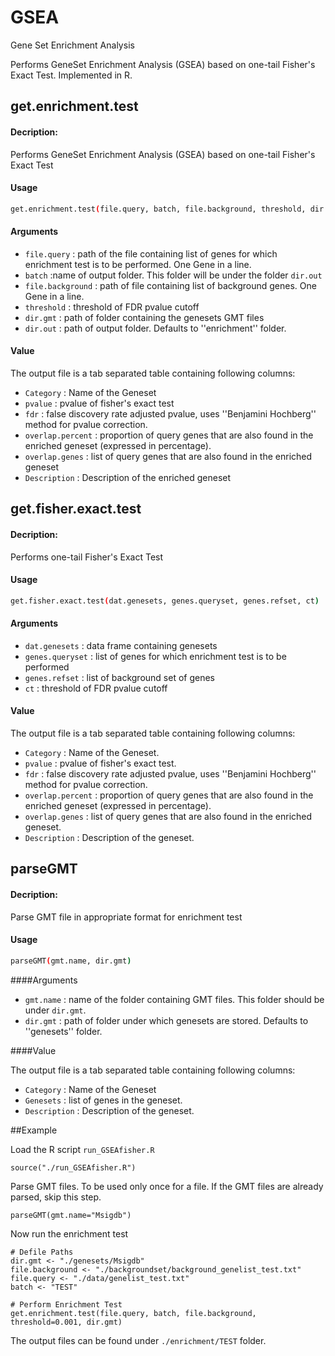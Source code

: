 # GSEA
Gene Set Enrichment Analysis

Performs GeneSet Enrichment Analysis (GSEA) based on one-tail Fisher's Exact Test. Implemented in R.


## get.enrichment.test

#### Decription:

Performs GeneSet Enrichment Analysis (GSEA) based on one-tail Fisher's Exact Test

#### Usage
 
```sh
get.enrichment.test(file.query, batch, file.background, threshold, dir.gmt, dir.out)
```

#### Arguments

- `file.query` : path of the file containing list of genes for which enrichment test is to be performed. One Gene in a line.
- `batch` :name of output folder. This folder will be under the folder `dir.out`
- `file.background` : path of file containing list of background genes. One Gene in a line.
- `threshold` : threshold of FDR pvalue cutoff 
- `dir.gmt` : path of folder containing the genesets GMT files
- `dir.out` : path of output folder. Defaults to ''enrichment'' folder.


#### Value 

The output file is a tab separated table containing following columns:

- `Category` :  Name of the Geneset
- `pvalue` : pvalue of fisher's exact test
- `fdr` : false discovery rate adjusted pvalue, uses ''Benjamini Hochberg'' method for pvalue correction.
- `overlap.percent` : proportion of query genes that are also found in the enriched geneset (expressed in percentage).
- `overlap.genes` : list of query genes that are also found in the enriched geneset
- `Description` : Description of the enriched geneset


## get.fisher.exact.test

#### Decription:

Performs one-tail Fisher's Exact Test

#### Usage
 
```sh
get.fisher.exact.test(dat.genesets, genes.queryset, genes.refset, ct)
```


#### Arguments

- `dat.genesets` : data frame containing genesets
- `genes.queryset` : list of genes for which enrichment test is to be performed
- `genes.refset` : list of background set of genes
- `ct` : threshold of FDR pvalue cutoff  


#### Value 

The output file is a tab separated table containing following columns:

- `Category` :  Name of the Geneset.
- `pvalue` : pvalue of fisher's exact test.
- `fdr` : false discovery rate adjusted pvalue, uses ''Benjamini Hochberg'' method for pvalue correction.
- `overlap.percent` : proportion of query genes that are also found in the enriched geneset (expressed in percentage).
- `overlap.genes` : list of query genes that are also found in the enriched geneset.
- `Description` : Description of the geneset.




## parseGMT

#### Decription:

Parse GMT file in appropriate format for enrichment test

#### Usage
 
```sh
parseGMT(gmt.name, dir.gmt)
```

####Arguments

- `gmt.name` : name of the folder containing GMT files. This folder should be under `dir.gmt`.
- `dir.gmt` : path of folder under which genesets are stored. Defaults to ''genesets'' folder.


####Value 

The output file is a tab separated table containing following columns:

- `Category` :  Name of the Geneset
- `Genesets` : list of genes in the geneset.
- `Description` : Description of the geneset.


##Example

Load the R script `run_GSEAfisher.R`

```{r echo=TRUE, message=FALSE, warning=FALSE}
source("./run_GSEAfisher.R")
```

Parse GMT files. To be used only once for a file. If the GMT files are already parsed, skip this step.

```{r}
parseGMT(gmt.name="Msigdb")
```

Now run the enrichment test
```{r}
# Defile Paths
dir.gmt <- "./genesets/Msigdb"
file.background <- "./backgroundset/background_genelist_test.txt"
file.query <- "./data/genelist_test.txt"
batch <- "TEST"

# Perform Enrichment Test
get.enrichment.test(file.query, batch, file.background, threshold=0.001, dir.gmt)
```

The output files can be found under `./enrichment/TEST` folder.


